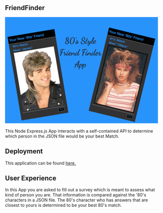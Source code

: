## FriendFinder


![alt text][logo]

[logo]: https://github.com/mattkrebs1974/FriendFinder/blob/master/friendfinder%20copy.png

This Node Express.js App interacts with a self-contained API to determine which person in the JSON file would be your best Match.


## Deployment 

This application can be found [here.](https://friendfinderapp2020.herokuapp.com/)

## User Experience

In this App you are asked to fill out a survey which is meant to assess what kind of person you are. That information is compared against the '80's characters in a JSON file. The 80's character who has answers that are closest to yours is determined to be your best 80's match. 

